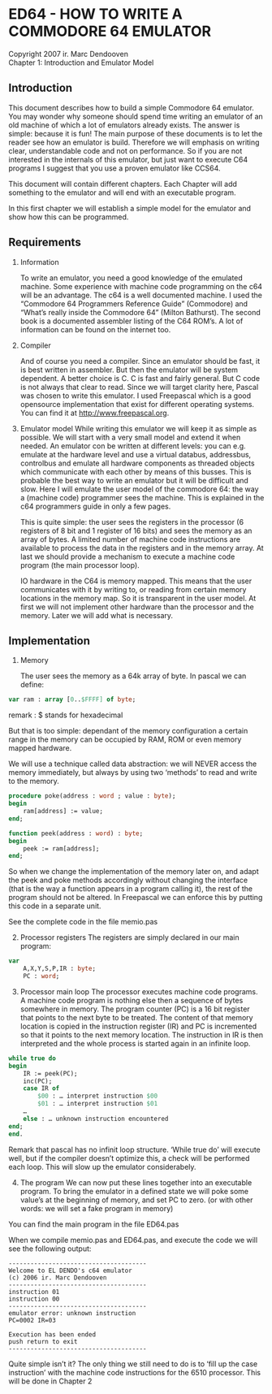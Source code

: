 # ED64 - HOW TO WRITE A COMMODORE 64 EMULATOR  
 Copyright 2007 ir. Marc Dendooven  
 Chapter 1: Introduction and Emulator Model

## Introduction  

   This document describes how to build a simple Commodore 64 emulator. You may wonder why someone should spend time writing an emulator of an old machine of which a lot of emulators already exists. The answer is simple: because it is fun! 
The main purpose of these documents is to let the reader see how an emulator is build. Therefore we will emphasis on writing clear, understandable code and not on performance. So if you are not interested in the internals of this emulator, but just want to execute C64 programs I suggest that you use a proven emulator like CCS64.


This document will contain different chapters. Each Chapter will add something to the emulator and will end with an executable program.


In this first chapter we will establish a simple model for the emulator and show how this can be programmed.

## Requirements

   1. Information

      To write an emulator, you need a good knowledge of the emulated machine. Some experience with machine code programming on the c64 will be an advantage. The c64 is a well documented machine. I used the “Commodore 64 Programmers Reference Guide” (Commodore) and “What’s really inside the Commodore 64” (Milton Bathurst). The second book is a documented assembler listing of the C64 ROM’s. A lot of information can be found on the internet too.

   2. Compiler
   
      And of course you need a compiler. Since an emulator should be fast, it is best written in assembler. But then the emulator will be system dependent. A better choice is C. C is fast and fairly general. But C code is not always that clear to read. Since we will target clarity here, Pascal was chosen to write this emulator. I used Freepascal which is a good opensource implementation that exist for different operating systems. You can find it at http://www.freepascal.org.

   3. Emulator model
      While writing this emulator we will keep it as simple as possible. We will start with a very small model and extend it when needed. An emulator con be written at different levels: you can e.g. emulate at the hardware level and use a virtual databus, addressbus, controlbus and emulate all hardware components as threaded objects which communicate with each other by means of this busses. This is probable the best way to write an emulator but it will be difficult and slow. 
Here I will emulate the user model of the commodore 64: the way a (machine code) programmer sees the machine. This is explained in the c64 programmers guide in only a few pages.

      This is quite simple: the user sees the registers in the processor (6 registers of 8 bit and 1 register of 16 bits) and sees the memory as an array of bytes. A limited number of machine code instructions are available to process the data in the registers and in the memory array. At last we should provide a mechanism to execute a machine code program (the main processor loop).

      IO hardware in the C64 is memory mapped. This means that the user communicates with it by writing to, or reading from certain memory locations in the memory map. So it is transparent in the user model. At first we will not implement other hardware than the processor and the memory. Later we will add what is necessary. 

## Implementation
   
   1. Memory
      
         The user sees the memory as a 64k array of byte. In pascal we can define:

```pascal
var ram : array [0..$FFFF] of byte;
```

remark : $ stands for hexadecimal

But that is too simple: dependant of the memory configuration a certain range in the memory can be occupied by RAM, ROM or even memory mapped hardware.

We will use a technique called data abstraction: we will NEVER access the memory immediately, but always by using two ‘methods’ to read and write to the memory.
```pascal
procedure poke(address : word ; value : byte);
begin
    ram[address] := value;
end;

function peek(address : word) : byte;
begin
    peek := ram[address];
end;
```
So when we change the implementation of the memory later on, and adapt the peek and poke methods accordingly without changing the interface (that is the way a function appears in a program calling it), the rest of the program should not be altered. In Freepascal we can enforce this by putting this code in a separate unit.

See the complete code in the file memio.pas

2. Processor registers
The registers are simply declared in our main program:
```pascal
var
    A,X,Y,S,P,IR : byte;
    PC : word;
```
3. Processor main loop
The processor executes machine code programs. A machine code program is nothing else then a sequence of bytes somewhere in memory. The program counter (PC) is a 16 bit register that points to the next byte to be treated. The content of that memory location is copied in the instruction register (IR) and PC is incremented so that it points to the next memory location. The instruction in IR is then interpreted and the whole process is started again in an infinite loop.
```pascal
while true do
begin
    IR := peek(PC);
    inc(PC);
    case IR of
        $00 : … interpret instruction $00
        $01 : … interpret instruction $01
    …
    else : … unknown instruction encountered
end;
end.
```
Remark that pascal has no infinit loop structure. ‘While true do’ will execute well, but if the compiler doesn’t optimize this, a check will be performed each loop. This will slow up the emulator considerabely.

4. The program
We can now put these lines together into an executable program. To bring the emulator in a defined state we will poke some value’s at the beginning of memory, and set PC to zero. (or with other words: we will set a fake program in memory)

You can find the main program in the file ED64.pas

When we compile memio.pas and ED64.pas, and execute the code we will see the following output:
```
--------------------------------------
Welcome to EL DENDO's c64 emulator
(c) 2006 ir. Marc Dendooven
--------------------------------------
instruction 01
instruction 00
--------------------------------------
emulator error: unknown instruction
PC=0002 IR=03

Execution has been ended
push return to exit
--------------------------------------
```
Quite simple isn’t it? The only thing we still need to do is to ‘fill up the case instruction’ with the machine code instructions for the 6510 processor. This will be done in Chapter 2


